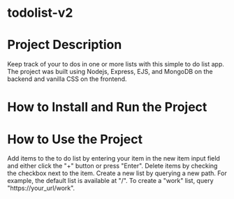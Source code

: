 # todolist-v2

# Project Description
Keep track of your to dos in one or more lists with this simple to do list app. The project was built using Nodejs, Express, EJS, and MongoDB on the backend and vanilla CSS on the frontend. 

# How to Install and Run the Project

# How to Use the Project
Add items to the to do list by entering your item in the new item input field and either click the "+" button or press "Enter". 
Delete items by checking the checkbox next to the item.
Create a new list by querying a new path. For example, the default list is available at "/". To create a "work" list, query "https://your_url/work".
